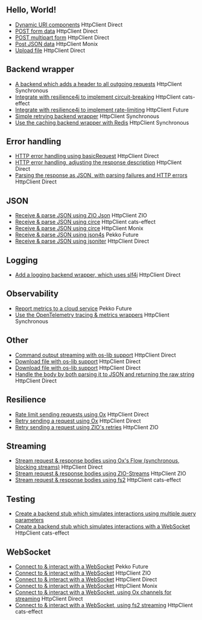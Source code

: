 ## Hello, World!

* [Dynamic URI components](https://github.com/softwaremill/sttp/tree/master/examples/src/main/scala/sttp/client4/examples/dynamicUriSynchronous.scala) <span class="example-tag example-backend">HttpClient</span> <span class="example-tag example-effects">Direct</span>
* [POST form data](https://github.com/softwaremill/sttp/tree/master/examples/src/main/scala/sttp/client4/examples/PostFormSynchronous.scala) <span class="example-tag example-backend">HttpClient</span> <span class="example-tag example-effects">Direct</span>
* [POST multipart form](https://github.com/softwaremill/sttp/tree/master/examples/src/main/scala/sttp/client4/examples/postMultipartFormSynchronous.scala) <span class="example-tag example-backend">HttpClient</span> <span class="example-tag example-effects">Direct</span>
* [Post JSON data](https://github.com/softwaremill/sttp/tree/master/examples-ce2/src/main/scala/sttp/client4/examples/PostSerializeJsonMonixHttpClientCirce.scala) <span class="example-tag example-backend">HttpClient</span> <span class="example-tag example-effects">Monix</span>
* [Upload file](https://github.com/softwaremill/sttp/tree/master/examples/src/main/scala/sttp/client4/examples/fileUploadSynchronous.scala) <span class="example-tag example-backend">HttpClient</span> <span class="example-tag example-effects">Direct</span>

## Backend wrapper

* [A backend which adds a header to all outgoing requests](https://github.com/softwaremill/sttp/tree/master/examples/src/main/scala/sttp/client4/examples/wrapper/addHeaderBackend.scala) <span class="example-tag example-backend">HttpClient</span> <span class="example-tag example-effects">Synchronous</span>
* [Integrate with resilience4j to implement circuit-breaking](https://github.com/softwaremill/sttp/tree/master/examples/src/main/scala/sttp/client4/examples/wrapper/CircuitBreakerCatsEffect.scala) <span class="example-tag example-backend">HttpClient</span> <span class="example-tag example-effects">cats-effect</span>
* [Integrate with resilience4j to implement rate-limiting](https://github.com/softwaremill/sttp/tree/master/examples/src/main/scala/sttp/client4/examples/wrapper/rateLimiterFuture.scala) <span class="example-tag example-backend">HttpClient</span> <span class="example-tag example-effects">Future</span>
* [Simple retrying backend wrapper](https://github.com/softwaremill/sttp/tree/master/examples/src/main/scala/sttp/client4/examples/wrapper/retryingBackend.scala) <span class="example-tag example-backend">HttpClient</span> <span class="example-tag example-effects">Synchronous</span>
* [Use the caching backend wrapper with Redis](https://github.com/softwaremill/sttp/tree/master/examples/src/main/scala/sttp/client4/examples/wrapper/redisCachingBackend.scala) <span class="example-tag example-backend">HttpClient</span> <span class="example-tag example-effects">Synchronous</span>

## Error handling

* [HTTP error handling using basicRequest](https://github.com/softwaremill/sttp/tree/master/examples/src/main/scala/sttp/client4/examples/errors/httpErrorHandlingUsingBasicRequest.scala) <span class="example-tag example-backend">HttpClient</span> <span class="example-tag example-effects">Direct</span>
* [HTTP error handling, adjusting the response description](https://github.com/softwaremill/sttp/tree/master/examples/src/main/scala/sttp/client4/examples/errors/httpErrorHandlingAdjustResponse.scala) <span class="example-tag example-backend">HttpClient</span> <span class="example-tag example-effects">Direct</span>
* [Parsing the response as JSON, with parsing failures and HTTP errors](https://github.com/softwaremill/sttp/tree/master/examples/src/main/scala/sttp/client4/examples/errors/httpErrorHandlingJson.scala) <span class="example-tag example-backend">HttpClient</span> <span class="example-tag example-effects">Direct</span>

## JSON

* [Receive & parse JSON using ZIO Json](https://github.com/softwaremill/sttp/tree/master/examples/src/main/scala/sttp/client4/examples/json/GetAndParseJsonZioJson.scala) <span class="example-tag example-backend">HttpClient</span> <span class="example-tag example-effects">ZIO</span>
* [Receive & parse JSON using circe](https://github.com/softwaremill/sttp/tree/master/examples/src/main/scala/sttp/client4/examples/json/GetAndParseJsonCatsEffectCirce.scala) <span class="example-tag example-backend">HttpClient</span> <span class="example-tag example-effects">cats-effect</span>
* [Receive & parse JSON using circe](https://github.com/softwaremill/sttp/tree/master/examples-ce2/src/main/scala/sttp/client4/examples/GetAndParseJsonOrFailMonixCirce.scala) <span class="example-tag example-backend">HttpClient</span> <span class="example-tag example-effects">Monix</span>
* [Receive & parse JSON using json4s](https://github.com/softwaremill/sttp/tree/master/examples/src/main/scala/sttp/client4/examples/json/getAndParseJsonPekkoHttpJson4s.scala) <span class="example-tag example-backend">Pekko</span> <span class="example-tag example-effects">Future</span>
* [Receive & parse JSON using jsoniter](https://github.com/softwaremill/sttp/tree/master/examples/src/main/scala/sttp/client4/examples/json/getAndParseJsonSynchronousJsoniter.scala) <span class="example-tag example-backend">HttpClient</span> <span class="example-tag example-effects">Direct</span>

## Logging

* [Add a logging backend wrapper, which uses slf4j](https://github.com/softwaremill/sttp/tree/master/examples/src/main/scala/sttp/client4/examples/logging/logRequestsSlf4j.scala) <span class="example-tag example-backend">HttpClient</span> <span class="example-tag example-effects">Direct</span>

## Observability

* [Report metrics to a cloud service](https://github.com/softwaremill/sttp/tree/master/examples/src/main/scala/sttp/client4/examples/observability/metricsWrapperPekkoHttp.scala) <span class="example-tag example-backend">Pekko</span> <span class="example-tag example-effects">Future</span>
* [Use the OpenTelemetry tracing & metrics wrappers](https://github.com/softwaremill/sttp/tree/master/examples/src/main/scala/sttp/client4/examples/observability/openTelemetryTracingAndMetrics.scala) <span class="example-tag example-backend">HttpClient</span> <span class="example-tag example-effects">Synchronous</span>

## Other

* [Command output streaming with os-lib support](https://github.com/softwaremill/sttp/tree/master/examples/src/main/scala/sttp/client4/examples/other/cmdOutputStreamingWithOsLib.scala) <span class="example-tag example-backend">HttpClient</span> <span class="example-tag example-effects">Direct</span>
* [Download file with os-lib support](https://github.com/softwaremill/sttp/tree/master/examples/src/main/scala/sttp/client4/examples/other/uploadFileWithOsLib.scala) <span class="example-tag example-backend">HttpClient</span> <span class="example-tag example-effects">Direct</span>
* [Download file with os-lib support](https://github.com/softwaremill/sttp/tree/master/examples/src/main/scala/sttp/client4/examples/other/downloadFileWitOsLib.scala) <span class="example-tag example-backend">HttpClient</span> <span class="example-tag example-effects">Direct</span>
* [Handle the body by both parsing it to JSON and returning the raw string](https://github.com/softwaremill/sttp/tree/master/examples/src/main/scala/sttp/client4/examples/other/GetRawResponseBodySynchronous.scala) <span class="example-tag example-backend">HttpClient</span> <span class="example-tag example-effects">Direct</span>

## Resilience

* [Rate limit sending requests using Ox](https://github.com/softwaremill/sttp/tree/master/examples/src/main/scala/sttp/client4/examples/resilience/RateLimitOx.scala) <span class="example-tag example-backend">HttpClient</span> <span class="example-tag example-effects">Direct</span>
* [Retry sending a request using Ox](https://github.com/softwaremill/sttp/tree/master/examples/src/main/scala/sttp/client4/examples/resilience/RetryOx.scala) <span class="example-tag example-backend">HttpClient</span> <span class="example-tag example-effects">Direct</span>
* [Retry sending a request using ZIO's retries](https://github.com/softwaremill/sttp/tree/master/examples/src/main/scala/sttp/client4/examples/resilience/RetryZio.scala) <span class="example-tag example-backend">HttpClient</span> <span class="example-tag example-effects">ZIO</span>

## Streaming

* [Stream request & response bodies using Ox's Flow (synchronous, blocking streams)](https://github.com/softwaremill/sttp/tree/master/examples/src/main/scala/sttp/client4/examples/streaming/streamOx.scala) <span class="example-tag example-backend">HttpClient</span> <span class="example-tag example-effects">Direct</span>
* [Stream request & response bodies using ZIO-Streams](https://github.com/softwaremill/sttp/tree/master/examples/src/main/scala/sttp/client4/examples/streaming/StreamZio.scala) <span class="example-tag example-backend">HttpClient</span> <span class="example-tag example-effects">ZIO</span>
* [Stream request & response bodies using fs2](https://github.com/softwaremill/sttp/tree/master/examples/src/main/scala/sttp/client4/examples/streaming/StreamFs2.scala) <span class="example-tag example-backend">HttpClient</span> <span class="example-tag example-effects">cats-effect</span>

## Testing

* [Create a backend stub which simulates interactions using multiple query parameters](https://github.com/softwaremill/sttp/tree/master/examples/src/main/scala/sttp/client4/examples/testing/TestEndpointMultipleQueryParameters.scala) 
* [Create a backend stub which simulates interactions with a WebSocket](https://github.com/softwaremill/sttp/tree/master/examples/src/main/scala/sttp/client4/examples/testing/WebSocketTesting.scala) <span class="example-tag example-backend">HttpClient</span> <span class="example-tag example-effects">cats-effect</span>

## WebSocket

* [Connect to & interact with a WebSocket](https://github.com/softwaremill/sttp/tree/master/examples/src/main/scala/sttp/client4/examples/ws/WebSocketPekko.scala) <span class="example-tag example-backend">Pekko</span> <span class="example-tag example-effects">Future</span>
* [Connect to & interact with a WebSocket](https://github.com/softwaremill/sttp/tree/master/examples/src/main/scala/sttp/client4/examples/ws/WebSocketZio.scala) <span class="example-tag example-backend">HttpClient</span> <span class="example-tag example-effects">ZIO</span>
* [Connect to & interact with a WebSocket](https://github.com/softwaremill/sttp/tree/master/examples/src/main/scala/sttp/client4/examples/ws/WebSocketSynchronous.scala) <span class="example-tag example-backend">HttpClient</span> <span class="example-tag example-effects">Direct</span>
* [Connect to & interact with a WebSocket](https://github.com/softwaremill/sttp/tree/master/examples-ce2/src/main/scala/sttp/client4/examples/WebSocketMonix.scala) <span class="example-tag example-backend">HttpClient</span> <span class="example-tag example-effects">Monix</span>
* [Connect to & interact with a WebSocket, using Ox channels for streaming](https://github.com/softwaremill/sttp/tree/master/examples/src/main/scala/sttp/client4/examples/ws/wsOxExample.scala) <span class="example-tag example-backend">HttpClient</span> <span class="example-tag example-effects">Direct</span>
* [Connect to & interact with a WebSocket, using fs2 streaming](https://github.com/softwaremill/sttp/tree/master/examples/src/main/scala/sttp/client4/examples/ws/WebSocketStreamFs2.scala) <span class="example-tag example-backend">HttpClient</span> <span class="example-tag example-effects">cats-effect</span>